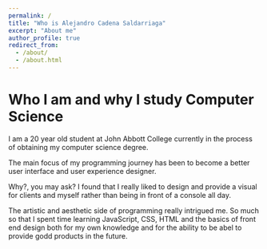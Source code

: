 ```yaml
---
permalink: /
title: "Who is Alejandro Cadena Saldarriaga"
excerpt: "About me"
author_profile: true
redirect_from: 
  - /about/
  - /about.html
---
```


# Who I am and why I study Computer Science

I am a 20 year old student at John Abbott College currently in the process of obtaining my computer science degree.

The main focus of my programming journey has been to become a better user interface and user experience designer.

Why?, you may ask? I found that I really liked to design and provide a visual for clients and myself rather than being in front of a console all day.

The artistic and aesthetic side of programming really intrigued me. So much so that I spent time learning JavaScript, CSS, HTML and the basics of front end design both for my own knowledge and for the ability to be abel to provide godd products in the future.